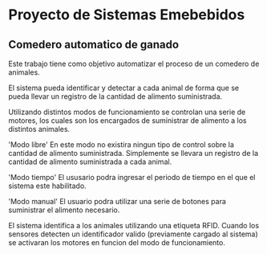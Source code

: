 # Proyecto de Sistemas Emebebidos

## Comedero automatico de ganado

Este trabajo tiene como objetivo automatizar el proceso de un comedero de animales. 

El sistema pueda identificar y detectar a cada animal de forma que se pueda llevar un registro de la cantidad de alimento suministrada. 

Utilizando distintos modos de funcionamiento se controlan una serie de motores, los cuales son los encargados de suministrar de alimento a los distintos animales.

'Modo libre'
    En este modo no existira ningun tipo de control sobre la cantidad de alimento suministrada. Simplemente se llevara un registro de la cantidad de alimento suministrada a        cada animal.

'Modo tiempo'
    El ususario podra ingresar el periodo de tiempo en el que el sistema este habilitado.  

'Modo manual'
    El usuario podra utilizar una serie de botones para suministrar el alimento necesario.
    


El sistema identifica a los animales utilizando una etiqueta RFID. Cuando los sensores detecten un identificador valido (previamente cargado al sistema) se activaran los motores en funcion del modo de funcionamiento.

